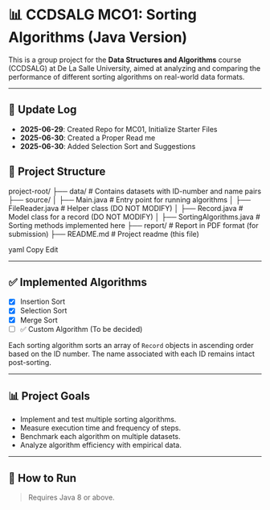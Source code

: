 # 📊 CCDSALG MCO1: Sorting Algorithms (Java Version)

This is a group project for the **Data Structures and Algorithms** course (CCDSALG) at De La Salle University, aimed at analyzing and comparing the performance of different sorting algorithms on real-world data formats.

---
## 📝 Update Log
- **2025-06-29**: Created Repo for MC01, Initialize Starter Files
- **2025-06-30**: Created a Proper Read me
- **2025-06-30**: Added Selection Sort and Suggestions

## 📁 Project Structure

project-root/
├── data/ # Contains datasets with ID-number and name pairs
├── source/
│ ├── Main.java # Entry point for running algorithms
│ ├── FileReader.java # Helper class (DO NOT MODIFY)
│ ├── Record.java # Model class for a record (DO NOT MODIFY)
│ ├── SortingAlgorithms.java # Sorting methods implemented here
├── report/ # Report in PDF format (for submission)
├── README.md # Project readme (this file)

yaml
Copy
Edit

---

## ✅ Implemented Algorithms

- [x] Insertion Sort
- [x] Selection Sort
- [x] Merge Sort
- [ ] ✅ Custom Algorithm (To be decided)

Each sorting algorithm sorts an array of `Record` objects in ascending order based on the ID number. The name associated with each ID remains intact post-sorting.

---

## 📊 Project Goals

- Implement and test multiple sorting algorithms.
- Measure execution time and frequency of steps.
- Benchmark each algorithm on multiple datasets.
- Analyze algorithm efficiency with empirical data.

---

## 🚀 How to Run

> Requires Java 8 or above.